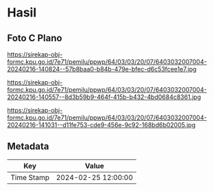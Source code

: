 # Hasil

## Foto C Plano

https://sirekap-obj-formc.kpu.go.id/7e71/pemilu/ppwp/64/03/03/20/07/6403032007004-20240216-140824--57b8baa0-b84b-479e-bfec-d6c53fcee1e7.jpg

https://sirekap-obj-formc.kpu.go.id/7e71/pemilu/ppwp/64/03/03/20/07/6403032007004-20240216-140557--8d3b59b9-464f-415b-b432-4bd0684c8361.jpg

https://sirekap-obj-formc.kpu.go.id/7e71/pemilu/ppwp/64/03/03/20/07/6403032007004-20240216-141031--d11fe753-cde9-456e-9c92-168bd6b02005.jpg


## Metadata

| Key        | Value               |
| ---------- | ------------------- |
| Time Stamp | 2024-02-25 12:00:00 |



